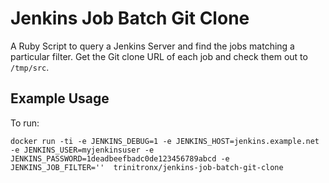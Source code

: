 Jenkins Job Batch Git Clone
===========================

A Ruby Script to query a Jenkins Server and find the jobs matching a particular filter.
Get the Git clone URL of each job and check them out to `/tmp/src`.


Example Usage
-------------

To run:

    docker run -ti -e JENKINS_DEBUG=1 -e JENKINS_HOST=jenkins.example.net -e JENKINS_USER=myjenkinsuser -e JENKINS_PASSWORD=1deadbeefbadc0de123456789abcd -e JENKINS_JOB_FILTER=''  trinitronx/jenkins-job-batch-git-clone
